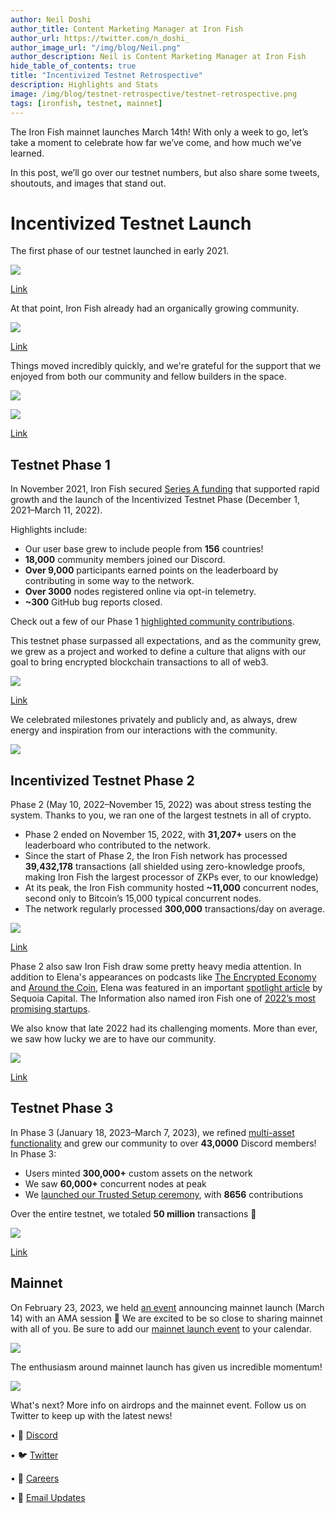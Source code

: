 ```yaml
---
author: Neil Doshi
author_title: Content Marketing Manager at Iron Fish
author_url: https://twitter.com/n_doshi_
author_image_url: "/img/blog/Neil.png"
author_description: Neil is Content Marketing Manager at Iron Fish
hide_table_of_contents: true
title: "Incentivized Testnet Retrospective"
description: Highlights and Stats
image: /img/blog/testnet-retrospective/testnet-retrospective.png
tags: [ironfish, testnet, mainnet]
---
```


The Iron Fish mainnet launches March 14th! With only a week to go, let’s take a moment to celebrate how far we’ve come, and how much we’ve learned. 

In this post, we’ll go over our testnet numbers, but also share some tweets, shoutouts, and images that stand out. 

# Incentivized Testnet Launch

The first phase of our testnet launched in early 2021.

![](/img/blog/testnet-retrospective/first-testnet.png)

[Link](https://twitter.com/ironfishcrypto/status/1379449463517847562)

At that point, Iron Fish already had an organically growing community.

![](/img/blog/testnet-retrospective/node-firsttestnet.png)

[Link](https://twitter.com/ironfishcrypto/status/1379929192628822017)

Things moved incredibly quickly, and we're grateful for the support that we enjoyed from both our community and fellow builders in the space. 

![](/img/blog/testnet-retrospective/zcash1.png)

![](/img/blog/testnet-retrospective/zcash2.png)

[Link](https://twitter.com/leanthebean/status/1379524165523279874)

## Testnet Phase 1

In November 2021, Iron Fish secured [Series A funding](https://ironfish.network/blog/2021/11/30/series-a-incentivized-testnet) that supported rapid growth and the launch of the Incentivized Testnet Phase (December 1, 2021–March 11, 2022).

Highlights include:

-   Our user base grew to include people from **156** countries!
-   **18,000** community members joined our Discord.
-   **Over 9,000** participants earned points on the leaderboard by contributing in some way to the network.
-   **Over 3000** nodes registered online via opt-in telemetry.
-   **~300** GitHub bug reports closed.
    
Check out a few of our Phase 1 [highlighted community contributions](https://twitter.com/ironfishcrypto/status/1516115934632714245).

This testnet phase surpassed all expectations, and as the community grew, we grew as a project and worked to define a culture that aligns with our goal to bring encrypted blockchain transactions to all of web3.   

![](/img/blog/testnet-retrospective/values.png)

[Link](https://twitter.com/ironfishcrypto/status/1486034402404671489)

We celebrated milestones privately and publicly and, as always, drew energy and inspiration from our interactions with the community.

![](/img/blog/testnet-retrospective/comm-kudos-sm.png)

## Incentivized Testnet Phase 2

Phase 2 (May 10, 2022–November 15, 2022) was about stress testing the system. Thanks to you, we ran one of the largest testnets in all of crypto.

-   Phase 2 ended on November 15, 2022, with **31,207+** users on the leaderboard who contributed to the network.
-   Since the start of Phase 2, the Iron Fish network has processed **39,432,178** transactions (all shielded using zero-knowledge proofs, making Iron Fish the largest processor of ZKPs ever, to our knowledge)
-   At its peak, the Iron Fish community hosted **~11,000** concurrent nodes, second only to Bitcoin’s 15,000 typical concurrent nodes. 
-   The network regularly processed **300,000** transactions/day on average.

![](/img/blog/testnet-retrospective/EthGlobal.png)

[Link](https://twitter.com/ETHGlobal/status/1566504869636329472)

Phase 2 also saw Iron Fish draw some pretty heavy media attention. In addition to Elena's appearances on podcasts like [The Encrypted Economy](https://www.youtube.com/watch?v=x-3Cct7_SP0) and [Around the Coin](https://www.youtube.com/watch?v=Vguia3WAI6Y), Elena was featured in an important [spotlight article](https://www.sequoiacap.com/article/elena-nadolinski-spotlight/) by Sequoia Capital. The Information also named iron Fish one of [2022’s most promising startups](https://www.theinformation.com/ti50).

We also know that late 2022 had its challenging moments. More than ever, we saw how lucky we are to have our community.

![](/img/blog/testnet-retrospective/cryptomkt.png)

[Link](https://twitter.com/ironfishcrypto/status/1592636602500931585)

## Testnet Phase 3

In Phase 3 (January 18, 2023–March 7, 2023), we refined [multi-asset functionality](https://ironfish.network/blog/2023/01/13/multi-asset-phase3)  and grew our community to over  **43,0000** Discord members!
In Phase 3:

-   Users minted **300,000+** custom assets on the network
-   We saw **60,000+** concurrent nodes at peak    
-   We [launched our Trusted Setup ceremony](https://www.youtube.com/watch?v=uZNuWFB_xbg), with **8656** contributions
    
Over the entire testnet, we totaled **50 million** transactions 🎉

![](/img/blog/testnet-retrospective/commandline.png)

[Link](https://twitter.com/leanthebean/status/1625619115502362625)

## Mainnet

On February 23, 2023, we held [an event](https://www.youtube.com/watch?v=kXPR89Q8jaA) announcing mainnet launch (March 14) with an AMA session 🎤 We are excited to be so close to sharing mainnet with all of you. Be sure to add our [mainnet launch event](https://youtube.com/live/G5nVp5r0EuE?feature=share) to your calendar.

![](/img/blog/testnet-retrospective/disckudos.png)

The enthusiasm around mainnet launch has given us incredible momentum!

![](/img/blog/testnet-retrospective/iamproud.png)

What's next? More info on airdrops and the mainnet event. Follow us on Twitter to keep up with the latest news!

• 🎤 [Discord](https://discord.ironfish.network)

• 🐦 [Twitter](https://twitter.com/ironfishcrypto)

• 🚀 [Careers](https://ironfish.network/careers)

• 📧 [Email Updates](https://ironfish.network/#email-signup)
